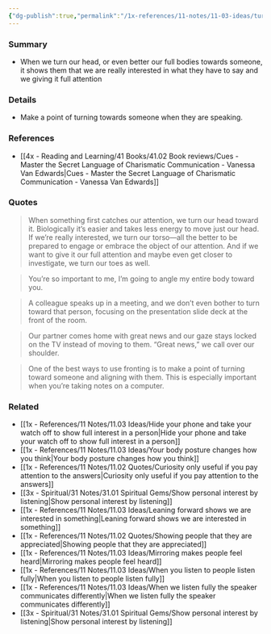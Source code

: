 ```yaml
---
{"dg-publish":true,"permalink":"/1x-references/11-notes/11-03-ideas/turning-our-head-or-bodies-towards-someone-shows-they-have-our-full-attention/","title":"Turning our head or bodies towards someone shows they have our full attention","created":"2024-08-18T12:06:27.106+03:00","updated":"2024-08-18T19:47:24.937+03:00"}
---
```



### Summary
- When we turn our head, or even better our full bodies towards someone, it shows them that we are really interested in what they have to say and we giving it full attention

### Details
- Make a point of turning towards someone when they are speaking.

### References
- [[4x - Reading and Learning/41 Books/41.02 Book reviews/Cues - Master the Secret Language of Charismatic Communication - Vanessa Van Edwards\|Cues - Master the Secret Language of Charismatic Communication - Vanessa Van Edwards]]

### Quotes
> When something first catches our attention, we turn our head toward it. Biologically it’s easier and takes less energy to move just our head. If we’re really interested, we turn our torso—all the better to be prepared to engage or embrace the object of our attention. And if we want to give it our full attention and maybe even get closer to investigate, we turn our toes as well.

> You’re so important to me, I’m going to angle my entire body toward you.

> A colleague speaks up in a meeting, and we don’t even bother to turn toward that person, focusing on the presentation slide deck at the front of the room.

> Our partner comes home with great news and our gaze stays locked on the TV instead of moving to them. “Great news,” we call over our shoulder.

> One of the best ways to use fronting is to make a point of turning toward someone and aligning with them. This is especially important when you’re taking notes on a computer.


### Related
- [[1x - References/11 Notes/11.03 Ideas/Hide your phone and take your watch off to show full interest in a person\|Hide your phone and take your watch off to show full interest in a person]]
- [[1x - References/11 Notes/11.03 Ideas/Your body posture changes how you think\|Your body posture changes how you think]]
- [[1x - References/11 Notes/11.02 Quotes/Curiosity only useful if you pay attention to the answers\|Curiosity only useful if you pay attention to the answers]]
- [[3x - Spiritual/31 Notes/31.01 Spiritual Gems/Show personal interest by listening\|Show personal interest by listening]]
- [[1x - References/11 Notes/11.03 Ideas/Leaning forward shows we are interested in something\|Leaning forward shows we are interested in something]]
- [[1x - References/11 Notes/11.02 Quotes/Showing people that they are appreciated\|Showing people that they are appreciated]]
- [[1x - References/11 Notes/11.03 Ideas/Mirroring makes people feel heard\|Mirroring makes people feel heard]]
- [[1x - References/11 Notes/11.03 Ideas/When you listen to people listen fully\|When you listen to people listen fully]]
- [[1x - References/11 Notes/11.03 Ideas/When we listen fully the speaker communicates differently\|When we listen fully the speaker communicates differently]]
- [[3x - Spiritual/31 Notes/31.01 Spiritual Gems/Show personal interest by listening\|Show personal interest by listening]]